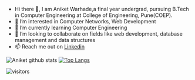 - Hi there 👋, I am Aniket Warhade,a final year undergrad, pursuing B.Tech in Computer Engineering at College of Engineering, Pune(COEP).
- 👀 I’m interested in Computer Networks, Web Development
- 🌱 I’m currently learning Computer Engineering
- 💞️ I’m looking to collaborate on fields like web development, database management and data structures
- 📫 Reach me out on [Linkedin](https://www.linkedin.com/in/aniket-warhade-b699471b0/)

![Aniket github stats](https://github-readme-stats.vercel.app/api?username=aniketbwarhade&show_icons=true&theme=radical) [![Top Langs](https://github-readme-stats.vercel.app/api/top-langs/?username=aniketbwarhade&&hide=scss,prolog&&langs_count=8&layout=compact&show_icons=true&theme=radical)](https://github.com/aniketbwarhade/github-readme-stats)

![visitors](https://visitor-badge.laobi.icu/badge?page_id=aniketbwarhade.aniketbwarhade)
